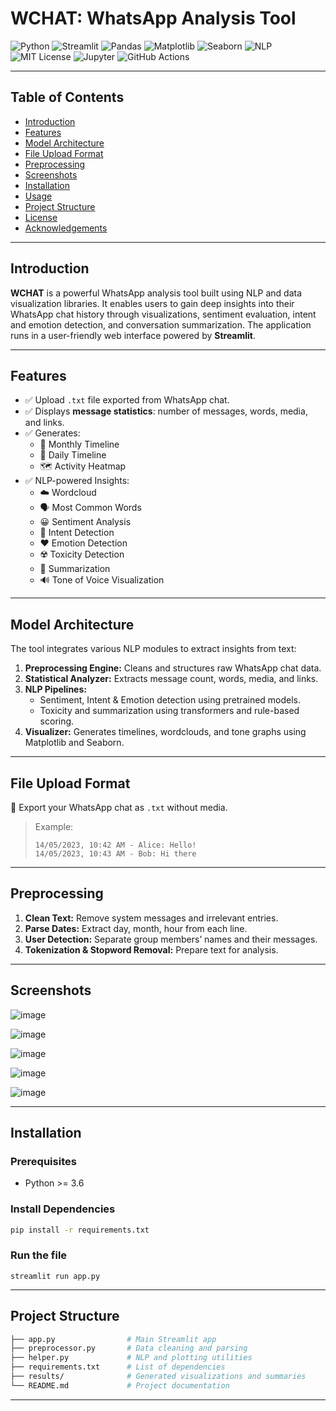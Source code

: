 # WCHAT: WhatsApp Analysis Tool

![Python](https://img.shields.io/badge/Python-3.6%2B-blue)
![Streamlit](https://img.shields.io/badge/Streamlit-App-ff4b4b)
![Pandas](https://img.shields.io/badge/Pandas-v1.x-blue)
![Matplotlib](https://img.shields.io/badge/Matplotlib-v3.x-orange)
![Seaborn](https://img.shields.io/badge/Seaborn-v0.11.x-green)
![NLP](https://img.shields.io/badge/NLP-TextAnalysis-purple)
![MIT License](https://img.shields.io/badge/License-MIT-green)
![Jupyter](https://img.shields.io/badge/Jupyter-Notebook-blue)
![GitHub Actions](https://img.shields.io/badge/GitHub%20Actions-Enabled-yellow)

---

## Table of Contents
- [Introduction](#introduction)
- [Features](#features)
- [Model Architecture](#model-architecture)
- [File Upload Format](#file-upload-format)
- [Preprocessing](#preprocessing)
- [Screenshots](#screenshots)
- [Installation](#installation)
- [Usage](#usage)
- [Project Structure](#project-structure)
- [License](#license)
- [Acknowledgements](#acknowledgements)

---

## Introduction

**WCHAT** is a powerful WhatsApp analysis tool built using NLP and data visualization libraries. It enables users to gain deep insights into their WhatsApp chat history through visualizations, sentiment evaluation, intent and emotion detection, and conversation summarization. The application runs in a user-friendly web interface powered by **Streamlit**.

---

## Features

- ✅ Upload `.txt` file exported from WhatsApp chat.
- ✅ Displays **message statistics**: number of messages, words, media, and links.
- ✅ Generates:
  - 📅 Monthly Timeline
  - 📆 Daily Timeline
  - 🗺️ Activity Heatmap
- ✅ NLP-powered Insights:
  - ☁️ Wordcloud
  - 🗣️ Most Common Words
  - 😀 Sentiment Analysis
  - 🧠 Intent Detection
  - ❤️ Emotion Detection
  - ☢️ Toxicity Detection
  - 📄 Summarization
  - 🔊 Tone of Voice Visualization

---

## Model Architecture

The tool integrates various NLP modules to extract insights from text:
1. **Preprocessing Engine:** Cleans and structures raw WhatsApp chat data.
2. **Statistical Analyzer:** Extracts message count, words, media, and links.
3. **NLP Pipelines:**
   - Sentiment, Intent & Emotion detection using pretrained models.
   - Toxicity and summarization using transformers and rule-based scoring.
4. **Visualizer:** Generates timelines, wordclouds, and tone graphs using Matplotlib and Seaborn.

---

## File Upload Format

📂 Export your WhatsApp chat as `.txt` without media.

> Example:  
> ```
> 14/05/2023, 10:42 AM - Alice: Hello!  
> 14/05/2023, 10:43 AM - Bob: Hi there  
> ```

---

## Preprocessing

1. **Clean Text:** Remove system messages and irrelevant entries.
2. **Parse Dates:** Extract day, month, hour from each line.
3. **User Detection:** Separate group members’ names and their messages.
4. **Tokenization & Stopword Removal:** Prepare text for analysis.

---

## Screenshots
![image](https://github.com/user-attachments/assets/4da41689-86bb-4d58-8ef2-18e64320f802)

![image](https://github.com/user-attachments/assets/a848ae85-712e-4dcb-b11b-a5200a5f628c)

![image](https://github.com/user-attachments/assets/16e9b24a-5bf2-4477-aa81-8ae5d60022c5)

![image](https://github.com/user-attachments/assets/670578cf-e8fb-4cf0-988d-4fc6580bbb67)

![image](https://github.com/user-attachments/assets/2b8310bc-4aa7-47e7-93a3-ce5586b5a202)

---

## Installation

### Prerequisites
- Python >= 3.6

### Install Dependencies
```bash
pip install -r requirements.txt
```
### Run the file

``` streamlit run app.py ```

---

## Project Structure
```bash
├── app.py                # Main Streamlit app
├── preprocessor.py       # Data cleaning and parsing
├── helper.py             # NLP and plotting utilities
├── requirements.txt      # List of dependencies
├── results/              # Generated visualizations and summaries
└── README.md             # Project documentation
```

---


